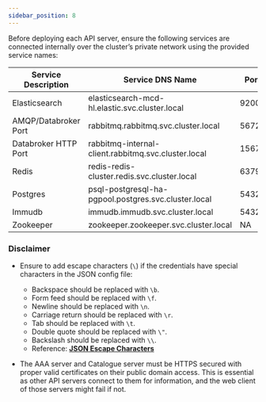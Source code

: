 ```yaml
---
sidebar_position: 8
---
```


Before deploying each API server, ensure the following services are connected internally over the cluster’s private network using the provided service names:

| Service Description     | Service DNS Name                                     | Port |
|-------------------------|------------------------------------------------------|------|
| Elasticsearch           | elasticsearch-mcd-hl.elastic.svc.cluster.local       | 9200 |
| AMQP/Databroker Port    | rabbitmq.rabbitmq.svc.cluster.local                  | 5672 |
| Databroker HTTP Port    | rabbitmq-internal-client.rabbitmq.svc.cluster.local  | 15672|
| Redis                   | redis-redis-cluster.redis.svc.cluster.local          | 6379 |
| Postgres                | psql-postgresql-ha-pgpool.postgres.svc.cluster.local| 5432 |
| Immudb                  | immudb.immudb.svc.cluster.local                     | 5432 |
| Zookeeper               | zookeeper.zookeeper.svc.cluster.local                | NA   |

### Disclaimer

- Ensure to add escape characters (`\`) if the credentials have special characters in the JSON config file:
  - Backspace should be replaced with `\b`.
  - Form feed should be replaced with `\f`.
  - Newline should be replaced with `\n`.
  - Carriage return should be replaced with `\r`.
  - Tab should be replaced with `\t`.
  - Double quote should be replaced with `\"`.
  - Backslash should be replaced with `\\`.
  - Reference: **[JSON Escape Characters](https://www.tutorialspoint.com/json_simple/json_simple_escape_characters.htm)**

- The AAA server and Catalogue server must be HTTPS secured with proper valid certificates on their public domain access. This is essential as other API servers connect to them for information, and the web client of those servers might fail if not.


